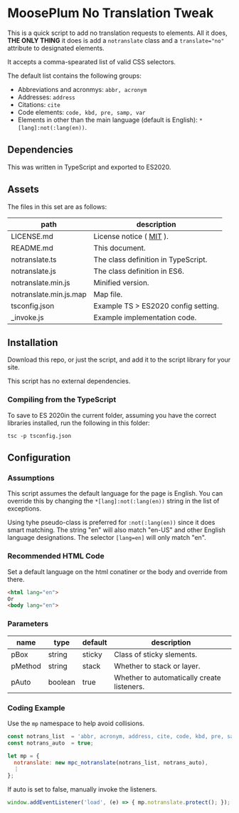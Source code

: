 # MoosePlum No Translation Tweak

This is a quick script to add no translation requests to elements. All it does, **THE ONLY THING** it does is add a `notranslate` class and a `translate="no"` attribute to designated elements.

It accepts a comma-spearated list of valid CSS selectors.

The default list contains the following groups:

* Abbreviations and acronmys: `abbr, acronym`
* Addresses: `address`
* Citations: `cite`
* Code elements: `code, kbd, pre, samp, var`
* Elements in other than the main language (default is English): `*[lang]:not(:lang(en))`.

## Dependencies

This was written in TypeScript and exported to ES2020.

## Assets

The files in this set are as follows:

| path                   | description                                        |
| ---------------------- | -------------------------------------------------- |
| LICENSE.md             | License notice ( [MIT](https://mit-license.org) ). |
| README.md              | This document.                                     |
| notranslate.ts         | The class definition in TypeScript.                |
| notranslate.js         | The class definition in ES6.                       |
| notranslate.min.js     | Minified version.                                  |
| notranslate.min.js.map | Map file.                                          |
| tsconfig.json          | Example TS > ES2020 config setting.                |
| _invoke.js             | Example implementation code.                       |

## Installation

Download this repo, or just the script, and add it to the script library for your site.

This script has no external dependencies.

### Compiling from the TypeScript

To save to ES 2020in the current folder, assuming you have the correct libraries installed, run the following in this folder:

`tsc -p tsconfig.json`

## Configuration

### Assumptions

This script assumes the default language for the page is English. You can override this by changing the `*[lang]:not(:lang(en))` string in the list of exceptions.

Using tyhe pseudo-class is preferred for `:not(:lang(en))` since it does smart matching. The string "en" will also match "en-US" and other English language designations. The selector `[lang=en]` will only match "en".

### Recommended HTML Code

Set a default language on the html conatiner or the body and override from there.

```html
<html lang="en">
Or
<body lang="en">
```

### Parameters

| name    | type    | default | description                                |
| ------- | ------- | ------- | ------------------------------------------ |
| pBox    | string  | sticky  | Class of sticky slements.                  |
| pMethod | string  | stack   | Whether to stack or layer.                 |
| pAuto   | boolean | true    | Whether to automatically create listeners. |

### Coding Example

Use the `mp` namespace to help avoid collisions.

```js
const notrans_list  = 'abbr, acronym, address, cite, code, kbd, pre, samp, var, *[lang]:not(:lang(en))';
const notrans_auto  = true;

let mp = {
  notranslate: new mpc_notranslate(notrans_list, notrans_auto),
  ⋮
};
```

If auto is set to false, manually invoke the listeners.

```js
window.addEventListener('load', (e) => { mp.notranslate.protect(); });
```
